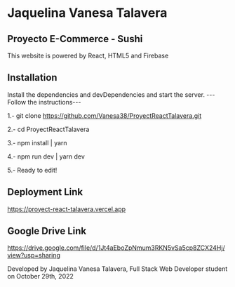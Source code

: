 # Jaquelina Vanesa Talavera 
## Proyecto E-Commerce - Sushi
This website is powered by React, HTML5 and Firebase

## Installation
Install the dependencies and devDependencies and start the server.
---Follow the instructions--- 

1.- git clone https://github.com/Vanesa38/ProyectReactTalavera.git 

2.- cd ProyectReactTalavera

3.- npm install | yarn 

4.- npm run dev | yarn dev 

5.- Ready to edit!

## Deployment Link
https://proyect-react-talavera.vercel.app
 
 ## Google Drive Link
https://drive.google.com/file/d/1Jt4aEboZpNmum3RKN5vSa5cp8ZCX24Hj/view?usp=sharing
 
 Developed by Jaquelina Vanesa Talavera, Full Stack Web Developer student on October 29th, 2022